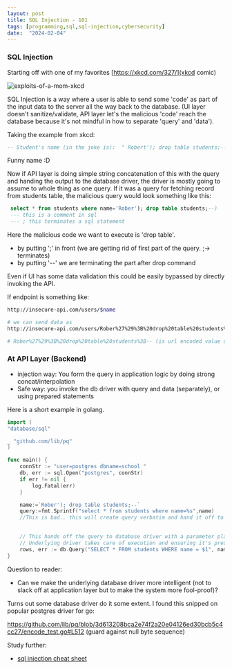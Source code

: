```yaml
---
layout: post
title: SQL Injection - 101
tags: [programming,sql,sql-injection,cybersecurity]
date:  "2024-02-04"
---
```


### SQL Injection

Starting off with one of my favorites [https://xkcd.com/327/](xkcd comic)

![exploits-of-a-mom-xkcd](https://github.com/sudipidus.github.io/blob/main/resource/exploits-of-a-mom-xkcd.png)


SQL Injection is a way where a user is able to send some 'code' as part of the input data to the server all the way back to the database. (UI layer doesn't sanitize/validate, API layer let's the malicious 'code' reach the database because it's not mindful in how to separate 'query' and 'data').

Taking the example from xkcd:

```sql
-- Student's name (in the joke is):  " Robert'); drop table students;--"
```

Funny name :D

Now if API layer is doing simple string concatenation of this with the query and handing the output to the database driver, the driver is mostly going to assume to whole thing as one query. If it was a query for fetching record from students table, the malicious query would look something like this:

```sql
 select * from students where name='Rober'); drop table students;--)
 --- this is a comment in sql
 --- ; this terminates a sql statement
```

Here the malicious code we want to execute is 'drop table'.

- by putting ';' in front (we are getting rid of first part of the query. ;-> terminates)
- by putting '--' we are terminating the part after drop command


Even if UI has some data validation this could be easily bypassed by directly invoking the API.

If endpoint is something like:
```bash
http://insecure-api.com/users/$name

# we can send data as
http://insecure-api.com/users/Rober%27%29%3B%20drop%20table%20students%3B--

# Rober%27%29%3B%20drop%20table%20students%3B-- (is url encoded value of our malicious input)

```


### At API Layer (Backend)

- injection way: You form the query in application logic by doing strong concat/interpolation
- Safe way: you invoke the db driver with query and data (separately), or using prepared statements

Here is a short example in golang.

```go
import (
"database/sql"

_ "github.com/lib/pq"
)

func main() {
    connStr := "user=postgres dbname=school "
    db, err := sql.Open("postgres", connStr)
    if err != nil {
        log.Fatal(err)
    }

    name:=`Rober'); drop table students;--`
    query:=fmt.Sprintf("select * from students where name=%s",name)
    //This is bad.. this will create query verbatim and hand it off to underlying database driver

   
    // This hands off the query to database driver with a parameter placeholder for the data
    // Underlying driver takes care of execution and ensuring it's presented correctly to the database.
    rows, err := db.Query("SELECT * FROM students WHERE name = $1", name)
}
```

Question to reader:

- Can we make the underlying database driver more intelligent (not to slack off at application layer but to make the system more fool-proof)?

Turns out some database driver do it some extent. I found this snipped on popular postgres driver for go:

https://github.com/lib/pq/blob/3d613208bca2e74f2a20e04126ed30bcb5c4cc27/encode_test.go#L512
(guard against null byte sequence)


Study further:
- [sql injection cheat sheet](https://cheatsheetseries.owasp.org/cheatsheets/SQL_Injection_Prevention_Cheat_Sheet.html)